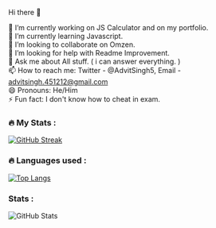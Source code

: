 Hi there 👋

🔭 I’m currently working on JS Calculator and on my portfolio. <br>
🌱 I’m currently learning Javascript. <br>
👯 I’m looking to collaborate on Omzen. <br>
🤔 I’m looking for help with Readme Improvement. <br>
💬 Ask me about All stuff. ( i can answer everything. ) <br>
📫 How to reach me: Twitter - @AdvitSingh5, Email - advitsingh.451212@gmail.com <br>
😄 Pronouns: He/Him <br>
⚡ Fun fact: I don't know how to cheat in exam. <br>

### :fire: My Stats :
[![GitHub Streak](https://github-readme-streak-stats.herokuapp.com?user=AdvitSingh5&theme=prussian&hide_border=true&border_radius=6.7)](https://git.io/streak-stats)

### :fire: Languages used :
[![Top Langs](https://github-readme-stats.vercel.app/api/top-langs/?username=AdvitSingh5&layout=compact&theme=vision-friendly-dark)](https://github.com/anuraghazra/github-readme-stats)

### Stats :
![GitHub Stats](https://github-readme-stats.vercel.app/api?username=AdvitSingh5&theme=onedark)
